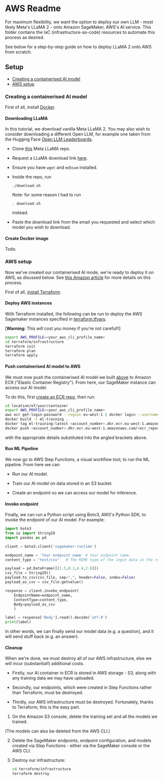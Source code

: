 # AWS Readme

For maximum flexibility, we want the option to deploy our own LLM - most likely Meta's LLaMA 2 - onto Amazon SageMaker, AWS's AI service. This folder contains the IaC (infrastructure-as-code) resources to automate this process as desired.

See below for a step-by-step guide on how to deploy LLaMA 2 onto AWS from scratch.

## Setup

* [Creating a containerised AI model](#cleanup)
* [AWS setup](#aws-setup)

### Creating a containerised AI model

First of all, install [Docker](https://docs.docker.com/engine/install/).

#### Downloading LLaMA

In this tutorial, we download vanilla Meta LLaMA 2. You may also wish to consider downloading a different Open LLM, for example one taken from the Hugging Face [Open LLM Leaderboards](https://huggingface.co/spaces/HuggingFaceH4/open_llm_leaderboard).

* Clone [this](https://github.com/facebookresearch/llama) Meta LLaMA repo.
* Request a LLaMA download link [here](https://ai.meta.com/resources/models-and-libraries/llama-downloads/).
* Ensure you have `wget` and `md5sum` installed.
* Inside the repo, run
  ```
  ./download.sh
  ```
  Note: for some reason I had to run
  ```
  . download.sh
  ```
  instead.
  
* Paste the download link from the email you requested and select which model you wish to download.

#### Create Docker image

Todo.

### AWS setup

Now we've created our containerised AI mode, we're ready to deploy it on AWS, as disussed below. See [this Amazon article](https://aws.amazon.com/blogs/machine-learning/deploy-and-manage-machine-learning-pipelines-with-terraform-using-amazon-sagemaker/) for more details on this process.

First of all, [install Terraform](https://developer.hashicorp.com/terraform/tutorials/aws-get-started/install-cli).

#### Deploy AWS instances

With Terraform installed, the following can be run to deploy the AWS Sagemaker instances specified in [terraform.tfvars](infrastructure/terraform.tfvars).

[**Warning:** This _will_ cost you money if you're not careful!!]

```bash
export AWS_PROFILE=<your_aws_cli_profile_name>
cd terraform/infrastructure
terraform init
terraform plan
terraform apply
```

#### Push containerised AI model to AWS

We must now push the containerised AI model we built [above](#creating-a-containerised-ai-model) to Amazon ECR ("Elastic Container Registry"). From here, our SageMaker instance can access our AI model.

To do this, first [create an ECR repo](https://docs.aws.amazon.com/AmazonECR/latest/userguide/repository-create.html), then run:

```bash
cd location/of/your/container
export AWS_PROFILE=<your_aws_cli_profile_name>
aws ecr get-login-password --region eu-west-1 | docker login --username AWS --password-stdin <account_number>.dkr.ecr.eu-west-1.amazonaws.com
docker build -t ml-training .
docker tag ml-training:latest <account_number>.dkr.ecr.eu-west-1.amazonaws.com/<ecr_repository_name>:latest
docker push <account_number>.dkr.ecr.eu-west-1.amazonaws.com/<ecr_repository_name>
```
with the appropriate details substituted into the angled brackets above.

#### Run ML Pipeline

We now go to AWS Step Functions, a visual workflow tool, to run the ML pipeline. From here we can:

* Run our AI model.

* Train our AI model on data stored in an S3 bucket.

* Create an endpoint so we can access our model for inference.

#### Invoke endpoint

Finally, we can run a Python script using Boto3, AWS's Python SDK, to invoke the endpoint of our AI model. For example:

```py
import boto3
from io import StringIO
import pandas as pd

client = boto3.client('sagemaker-runtime')

endpoint_name = 'Your endpoint name' # Your endpoint name.
content_type = "text/csv"   # The MIME type of the input data in the request body.

payload = pd.DataFrame([[1.5,0.2,4.4,2.6]])
csv_file = StringIO()
payload.to_csv(csv_file, sep=",", header=False, index=False)
payload_as_csv = csv_file.getvalue()

response = client.invoke_endpoint(
    EndpointName=endpoint_name, 
    ContentType=content_type,
    Body=payload_as_csv
    )

label = response['Body'].read().decode('utf-8')
print(label)
```

In other words, we can finally send our model data (e.g. a question), and it will send stuff back (e.g. an answer).

#### Cleanup

When we're done, we must destroy all of our AWS infrastructure, else we will incur (substantial!) additional costs.

* Firstly, our AI container in ECR is stored in AWS storage - S3, along with any training data we may have uploaded.

* Secondly, our endpoints, which were created in Step Functions rather than Terraform, must be destroyed.

* Thirdly, our AWS infrastructure must be destroyed. Fortunately, thanks to Terraform, this is the easy part.

1. On the Amazon S3 console, delete the training set and all the models we trained.

  (The models can also be deleted from the AWS CLI.)

2. Delete the SageMaker endpoints, endpoint configuration, and models created via Step Functions - either via the SageMaker console or the AWS CLI.

3. Destroy our infrastructure:
    ```bash
    cd terraform/infrastructure
    terraform destroy
    ```